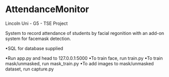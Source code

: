 # AttendanceMonitor
Lincoln Uni - G5 - TSE Project

System to record attendance of students by facial regonition with an add-on system for facemask detection.

•SQL for database supplied

•Run app.py and head to 127.0.0.1:5000
•To train face, run train.py
•To train mask/unmasked, run mask_train.py
•To add images to mask/unmasked dataset, run capture.py




